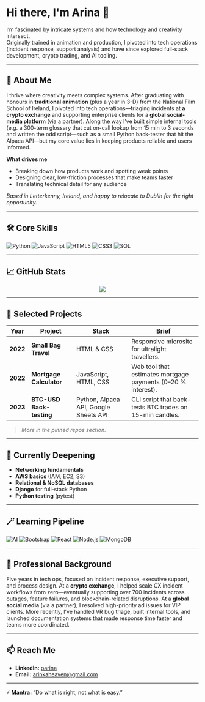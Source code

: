 # Hi there, I'm Arina 👋  

I’m fascinated by intricate systems and how technology and creativity intersect.  
Originally trained in animation and production, I pivoted into tech operations (incident response, support analysis) and have since explored full-stack development, crypto trading, and AI tooling.

---

## 🚀 About Me

I thrive where creativity meets complex systems. After graduating with honours in **traditional animation** (plus a year in 3-D) from the National Film School of Ireland, I pivoted into tech operations—triaging incidents at **a crypto exchange** and supporting enterprise clients for a **global social-media platform** (via a partner). Along the way I’ve built simple internal tools (e.g. a 300-term glossary that cut on-call lookup from 15 min to 3 seconds and written the odd script—such as a small Python back-tester that hit the Alpaca API—but my core value lies in keeping products reliable and users informed.

**What drives me**  
- Breaking down how products work and spotting weak points  
- Designing clear, low-friction processes that make teams faster  
- Translating technical detail for any audience  

*Based in Letterkenny, Ireland, and happy to relocate to Dublin for the right opportunity.*

---

## 🛠 Core Skills
![Python](https://img.shields.io/badge/Python-3776AB?style=for-the-badge&logo=python&logoColor=white)
![JavaScript](https://img.shields.io/badge/JavaScript-323330?style=for-the-badge&logo=javascript&logoColor=F7DF1E)
![HTML5](https://img.shields.io/badge/HTML5-E34F26?style=for-the-badge&logo=html5&logoColor=white)
![CSS3](https://img.shields.io/badge/CSS3-1572B6?style=for-the-badge&logo=css3&logoColor=white)
![SQL](https://img.shields.io/badge/SQL-4479A1?style=for-the-badge&logo=postgresql&logoColor=white)

---

## 📈 GitHub Stats
<div align="center">
  <a href="https://github.com/oarina">
    <img src="https://github-readme-stats.vercel.app/api/top-langs/?username=oarina&theme=gruvbox&layout=compact" />
  </a>
</div>

---

## 💼 Selected Projects

| Year | Project | Stack | Brief |
|------|---------|-------|-------|
| **2022** | **Small Bag Travel** | HTML & CSS | Responsive microsite for ultralight travellers. |
| **2022** | **Mortgage Calculator** | JavaScript, HTML, CSS | Web tool that estimates mortgage payments (0–20 % interest). |
| **2023** | **BTC-USD Back-testing** | Python, Alpaca API, Google Sheets API | CLI script that back-tests BTC trades on 15-min candles. |

> _More in the pinned repos section._

---

## 🌱 Currently Deepening
- **Networking fundamentals**
- **AWS basics** (IAM, EC2, S3)
- **Relational & NoSQL databases**
- **Django** for full-stack Python
- **Python testing** (pytest)

---

## 🪄 Learning Pipeline
![AI](https://img.shields.io/badge/AI_Concepts-Basic_Building-3c1361?style=for-the-badge&logo=openai&logoColor=white)
![Bootstrap](https://img.shields.io/badge/Bootstrap-563D7C?style=for-the-badge&logo=bootstrap&logoColor=white)
![React](https://img.shields.io/badge/React-20232A?style=for-the-badge&logo=react&logoColor=61DAFB)
![Node.js](https://img.shields.io/badge/Node.js-43853D?style=for-the-badge&logo=node-dot-js&logoColor=white)
![MongoDB](https://img.shields.io/badge/MongoDB-47A248?style=for-the-badge&logo=mongodb&logoColor=white)

---

## 🌟 Professional Background
Five years in tech ops, focused on incident response, executive support, and process design. At a **crypto exchange**,  I helped scale CX incident workflows from zero—eventually supporting over 700 incidents across outages, feature failures, and blockchain-related disruptions. At a **global social media** (via a partner), I resolved high-priority ad issues for VIP clients. More recently, I’ve handled VR bug triage, built internal tools, and launched documentation systems that made response time faster and teams more coordinated.

---

## 📫 Reach Me
- **LinkedIn:** [oarina](https://www.linkedin.com/in/oarina/)
- **Email:** arinkaheaven@gmail.com

---

⚡ **Mantra:** “Do what is right, not what is easy.”


